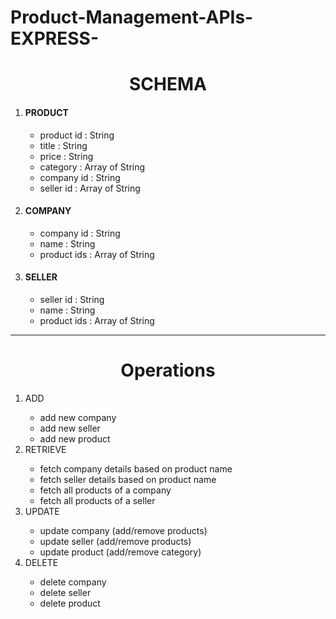 # Product-Management-APIs-EXPRESS-
<h1 style="text-align:center" align="center">SCHEMA</h1>
<ol>
    <li><h4>PRODUCT</h4></li>
    <ul>
        <li>product id : String</li>
        <li>title : String</li>
        <li>price : String</li>
        <li>category : Array of String</li>
        <li>company id : String</li>
        <li>seller id : Array of String</li>
    </ul>
    <li><h4>COMPANY </h4></li>
    <ul>
        <li>company id : String</li>
        <li>name : String</li>
        <li>product ids : Array of String</li>
    </ul>
    <li><h4>SELLER</h4></li>
    <ul>
        <li>seller id : String</li>
        <li>name : String</li>
        <li>product ids : Array of String</li>
    </ul>
</ol>
<hr />
<h1 style="text-align:center" align="center">Operations</h1>
<ol>
    <li>ADD</li>
    <ul>
        <li>add new company</li>
        <li>add new seller</li>
        <li>add new product</li>
    </ul>    
    <li> RETRIEVE </li>
    <ul>
        <li>fetch company details based on product name</li>
        <li>fetch seller details based on product name</li>
        <li>fetch all products of a company</li>
        <li>fetch all products of a seller</li>
    </ul>
    <li> UPDATE </li>
    <ul>
        <li>update company (add/remove products)</li>
        <li>update seller (add/remove products)</li>
        <li>update product (add/remove category)</li>
    </ul>
    <li> DELETE </li>
    <ul>
        <li>delete company</li>
        <li>delete seller</li>
        <li>delete product</li>
    </ul>
</ol>